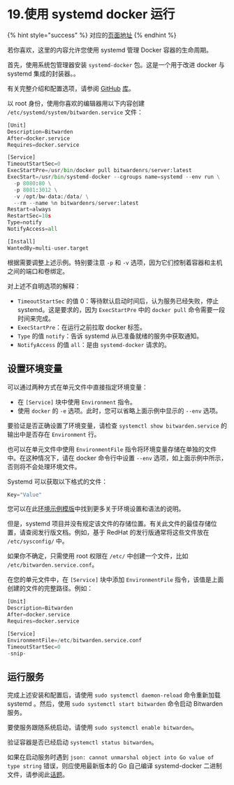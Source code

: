 # 19.使用 systemd docker 运行

{% hint style="success" %}
对应的[页面地址](https://github.com/dani-garcia/bitwarden_rs/wiki/Running-with-systemd-docker)
{% endhint %}

若你喜欢，这里的内容允许您使用 systemd 管理 Docker 容器的生命周期。

首先，使用系统包管理器安装 `systemd-docker` 包。这是一个用于改进 docker 与 systemd 集成的封装器。。

有关完整介绍和配置选项，请参阅 [GitHub](https://github.com/ibuildthecloud/systemd-docker) [库](https://github.com/ibuildthecloud/systemd-docker)。

以 root 身份，使用你喜欢的编辑器用以下内容创建 `/etc/systemd/system/bitwarden.service` 文件：

```python
[Unit]
Description=Bitwarden
After=docker.service
Requires=docker.service

[Service]
TimeoutStartSec=0
ExecStartPre=/usr/bin/docker pull bitwardenrs/server:latest
ExecStart=/usr/bin/systemd-docker --cgroups name=systemd --env run \
  -p 8080:80 \
  -p 8081:3012 \
  -v /opt/bw-data:/data/ \
  --rm --name %n bitwardenrs/server:latest
Restart=always
RestartSec=10s
Type=notify
NotifyAccess=all

[Install]
WantedBy=multi-user.target
```

根据需要调整上述示例。特别要注意 `-p` 和 `-v` 选项，因为它们控制着容器和主机之间的端口和卷绑定。

对上述不自明选项的解释：

* `TimeoutStartSec` 的值 0：等待默认启动时间后，认为服务已经失败，停止 systemd。这是要求的，因为 `ExecStartPre` 中的 `docker pull` 命令需要一段时间来完成。
* `ExecStartPre`：在运行之前拉取 docker 标签。
* `Type` 的值 `notify`：告诉 systemd 从已准备就绪的服务中获取通知。
* `NotifyAccess` 的值 `all`：是由 `systemd-docker` 请求的。

## 设置环境变量 <a id="setting-environment-variables"></a>

可以通过两种方式在单元文件中直接指定环境变量：

* 在 `[Service]` 块中使用 `Environment` 指令。
* 使用 `docker` 的 `-e` 选项。此时，您可以省略上面示例中显示的 `--env` 选项。

要验证是否正确设置了环境变量，请检查 `systemctl show bitwarden.service`  的输出中是否存在 `Environment` 行。

也可以在单元文件中使用 `EnvironmentFile` 指令将环境变量存储在单独的文件中。在这种情况下，请在 docker 命令行中设置 `--env` 选项，如上面示例中所示，否则将不会处理环境文件。

Systemd 可以获取以下格式的文件：

```python
Key="Value"
```

您可以在此[环境示例模版](https://github.com/dani-garcia/bitwarden_rs/blob/21325b7523a68ab3ae8d435ab5b73176db6155ff/.env.template)中找到更多关于环境设置和语法的说明。

但是，systemd 项目并没有规定该文件的存储位置。有关此文件的最佳存储位置，请查阅发行版文档。例如，基于 RedHat 的发行版通常将这些文件放在 `/etc/sysconfig/` 中。

如果你不确定，只需使用 root 权限在 `/etc/` 中创建一个文件，比如 `/etc/bitwarden.service.conf`。

在您的单元文件中，在 `[Service]` 块中添加 `EnvironmentFile` 指令，该值是上面创建的文件的完整路径。例如：

```python
[Unit]
Description=Bitwarden
After=docker.service
Requires=docker.service

[Service]
EnvironmentFile=/etc/bitwarden.service.conf
TimeoutStartSec=0
-snip-
```

## 运行服务 <a id="running-the-service"></a>

完成上述安装和配置后，请使用 `sudo systemctl daemon-reload` 命令重新加载systemd 。然后，使用 `sudo systemctl start bitwarden` 命令启动 Bitwarden 服务。

要使服务跟随系统启动，请使用 `sudo systemctl enable bitwarden`。

验证容器是否已经启动 `systemctl status bitwarden`。

如果在启动服务时遇到 `json: cannot unmarshal object into Go value of type string` 错误，则应使用最新版本的 Go 自己编译 systemd-docker 二进制文件，请参阅此[话题](https://github.com/ibuildthecloud/systemd-docker/issues/50)。

